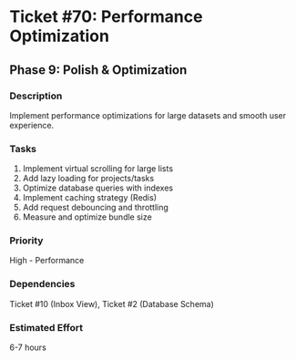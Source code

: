 # Ticket #70: Performance Optimization

## Phase 9: Polish & Optimization

### Description

Implement performance optimizations for large datasets and smooth user experience.

### Tasks

1. Implement virtual scrolling for large lists
2. Add lazy loading for projects/tasks
3. Optimize database queries with indexes
4. Implement caching strategy (Redis)
5. Add request debouncing and throttling
6. Measure and optimize bundle size

### Priority

High - Performance

### Dependencies

Ticket #10 (Inbox View), Ticket #2 (Database Schema)

### Estimated Effort

6-7 hours
